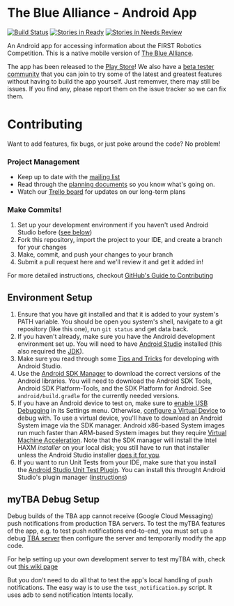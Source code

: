 The Blue Alliance - Android App
===============================

[![Build Status](https://travis-ci.org/the-blue-alliance/the-blue-alliance-android.png?branch=master)](https://travis-ci.org/the-blue-alliance/the-blue-alliance-android) [![Stories in Ready](https://badge.waffle.io/the-blue-alliance/the-blue-alliance-android.png?label=ready&title=Ready)](https://waffle.io/the-blue-alliance/the-blue-alliance-android) [![Stories in Needs Review](https://badge.waffle.io/the-blue-alliance/the-blue-alliance-android.png?label=needs-review&title=Needs%20Review)](https://waffle.io/the-blue-alliance/the-blue-alliance-android)

An Android app for accessing information about the FIRST Robotics Competition. This is a native mobile version of [The Blue Alliance](http://www.thebluealliance.com).

The app has been released to the [Play Store](https://play.google.com/store/apps/details?id=com.thebluealliance.androidclient&hl=en)! We also have a [beta tester community](https://plus.google.com/communities/108444518980185742549) that you can join to try some of the latest and greatest features without having to build the app yourself. Just rememver, there may still be issues. If you find any, please report them on the issue tracker so we can fix them.

Contributing
============
Want to add features, fix bugs, or just poke around the code? No problem!

### Project Management 
 - Keep up to date with the [mailing list](https://groups.google.com/forum/#!forum/thebluealliance-developers) 
 - Read through the [planning documents](https://drive.google.com/#folders/0B5RO2Yzh2z01MDBOVXYwM1lXdFk) so you know what's going on.
 - Watch our [Trello board](https://trello.com/b/x42paPe3/tba-android) for updates on our long-term plans

### Make Commits!
1. Set up your development environment if you haven't used Android Studio before ([see below](#setup))
2. Fork this repository, import the project to your IDE, and create a branch for your changes
3. Make, commit, and push your changes to your branch
4. Submit a pull request here and we'll review it and get it added in!

For more detailed instructions, checkout [GitHub's Guide to Contributing](https://guides.github.com/activities/contributing-to-open-source/)

### <a name="setup"></a>
Environment Setup
-----------------

1. Ensure that you have git installed and that it is added to your system's PATH variable. You should be open you system's shell, navigate to a git repository (like this one), run ```git status``` and get data back.
2. If you haven't already, make sure you have the Android development environment set up. You will need to have [Android Studio](https://developer.android.com/sdk/installing/studio.html) installed (this also required the [JDK](http://www.oracle.com/technetwork/java/javase/downloads/index.html)).
3. Make sure you read through some [Tips and Tricks](https://developer.android.com/sdk/installing/studio-tips.html) for developing with Android Studio.
4. Use the [Android SDK Manager](https://developer.android.com/tools/help/sdk-manager.html) to download the correct versions of the Android libraries. You will need to download the Android SDK Tools, Android SDK Platform-Tools, and the SDK Platform for Android. See `android/build.gradle` for the currently needed versions.
5. If you have an Android device to test on, make sure to [enable USB Debugging](http://stackoverflow.com/questions/16707137/how-to-find-and-turn-on-usb-debugging-mode-on-nexus-4) in its Settings menu. Otherwise, [configure a Virtual Device](https://developer.android.com/tools/devices/managing-avds.html) to debug with. To use a virtual device, you'll have to download an Android System image via the SDK manager. Android x86-based System images run much faster than ARM-based System images but they require [Virtual Machine Acceleration](http://developer.android.com/tools/devices/emulator.html#accel-vm). Note that the SDK manager will install the Intel HAXM _installer_ on your local disk; you still have to run that installer unless the Android Studio installer [does it for you](http://developer.android.com/tools/studio/index.html#install-updates).
6. If you want to run Unit Tests from your IDE, make sure that you install the [Android Studio Unit Test Plugin](https://github.com/evant/android-studio-unit-test-plugin). You can install this throught Android Studio's plugin manager ([instructions](https://github.com/evant/android-studio-unit-test-plugin#install-ide-the-plugin))

### <a name="mytba"></a>
myTBA Debug Setup
------------------

Debug builds of the TBA app cannot receive (Google Cloud Messaging) push notifications from production TBA servers. To test the myTBA features of the app, e.g. to test push notifications end-to-end, you must set up a debug [TBA server](https://github.com/the-blue-alliance/the-blue-alliance) then configure the server and temporarily modify the app code.

For help setting up your own development server to test myTBA with, check out [this wiki page](https://github.com/the-blue-alliance/the-blue-alliance-android/wiki/myTBA-Configuration)

But you don't need to do all that to test the app's local handling of push notifications. The easy way is to use the `test_notification.py` script. It uses adb to send notification Intents locally.
